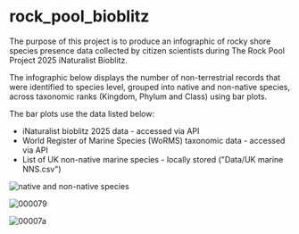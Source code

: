 # rock_pool_bioblitz
The purpose of this project is to produce an infographic of rocky shore species presence data collected by citizen scientists during The Rock Pool Project 2025 iNaturalist Bioblitz.

The infographic below displays the number of non-terrestrial records that were identified to species level, grouped into native and non-native species, across taxonomic ranks (Kingdom, Phylum and Class) using bar plots.

The bar plots use the data listed below:

* iNaturalist bioblitz 2025 data - accessed via API
* World Register of Marine Species (WoRMS) taxonomic data - accessed via API
* List of UK non-native marine species - locally stored ("Data/UK marine NNS.csv")

![native and non-native species](https://github.com/user-attachments/assets/ef6b6d67-bd58-4c5c-88d8-ef21d8df1038)

![000079](https://github.com/user-attachments/assets/18ed2679-dec4-4d5b-bdb8-20a51bf1ad34)

![00007a](https://github.com/user-attachments/assets/7bbf84b9-2fc3-4478-b05a-2a0e00b9972c)

